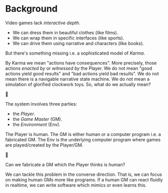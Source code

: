 # Background

Video games lack _interactive depth_.
- We can dress them in beautiful clothes (like films).
- We can wrap them in specific interfaces (like sports).
- We can drive them using narrative and characters (like books).

But there's something missing i.e. a sophisticated model of _Karma_.

By Karma we mean "actions have consequences".
More precisely, those actions _enacted by_ or _witnessed by_ the Player.
We do not mean "good actions yield good results" and "bad actions yield bad results".
We do not mean there is a navigable narrative state machine.
We do not mean a simulation of glorified clockwork toys.
So, what do we actually mean?

🚧

The system involves three parties:
- the _Player_.
- the _Game Master_ (GM).
- the _Environment_ (Env).

The Player is human.
The GM is either human or a computer program i.e. a fabricated GM.
The Env is the underlying computer program where games are played/created by the Player/GM.

🚧

Can we fabricate a GM which the Player thinks is human?

We can tackle this problem in the converse direction.
That is, we can focus on making human GMs more like programs.
If a human GM can react fluidly in realtime, we can write software which mimics or even learns this.
